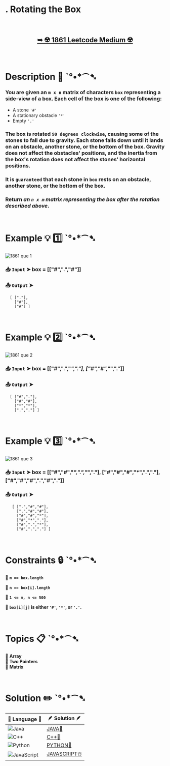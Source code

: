# . Rotating the Box

</br>

<h2 align="center"> 

<a href="https://leetcode.com/problems/rotating-the-box/description/?envType=daily-question&envId=2024-11-23"><strong>➥ ☢️ 1861 Leetcode Medium ☢️ </strong></a>
</h2>

</br>

# Description 📜 ˋ°•*⁀➷

### You are given an `m x n` matrix of characters `box` representing a side-view of a box. Each cell of the box is one of the following:

- A stone `'#'`
- A stationary obstacle `'*'`
- Empty `'.'`

### The box is rotated `90 degrees clockwise`, causing some of the stones to fall due to gravity. Each stone falls down until it lands on an obstacle, another stone, or the bottom of the box. Gravity does not affect the obstacles' positions, and the inertia from the box's rotation does not affect the stones' horizontal positions.

### It is `guaranteed` that each stone in `box` rests on an obstacle, another stone, or the bottom of the box.

### Return *an `n x m` matrix representing the box after the rotation described above*.

</br>

# Example 💡 1️⃣ ˋ°•*⁀➷

![1861 que 1](https://github.com/user-attachments/assets/3f7c913e-6732-4605-bab5-375db79839f6)

  ### 📥 `Input`  ➤  box = [["#",".","#"]]

  ### 📤 `Output`  ➤

      [ ["."],
        ["#"],
        ["#"] ]

</br>

# Example 💡 2️⃣ ˋ°•*⁀➷

![1861 que 2](https://github.com/user-attachments/assets/9a83bdb1-9565-481a-992a-0cd21ea5e71f)

  ### 📥 `Input` ➤  box = [["#",".","*","."], ["#","#","*","."]]

  ### 📤 `Output`  ➤

      [ ["#","."],
        ["#","#"],
        ["*","*"],
        [".","."] ]

</br>

# Example 💡 3️⃣ ˋ°•*⁀➷

![1861 que 3](https://github.com/user-attachments/assets/da2643ee-0cff-44fc-814e-46250cfde4e7)

  ### 📥 `Input` ➤  box = [["#","#","*",".","*","."], ["#","#","#","*",".","."], ["#","#","#",".","#","."]]

  ### 📤 `Output`  ➤

       [ [".","#","#"],
         [".","#","#"],
         ["#","#","*"],
         ["#","*","."],
         ["#",".","*"],
         ["#",".","."] ]
</br>

# Constraints 🔒 ˋ°•*⁀➷

🔹 **`m == box.length`** </br>

🔹 **`n == box[i].length`** </br>

🔹 **`1 <= m, n <= 500`** </br>

🔹 **`box[i][j]` is either `'#'`, `'*'`, or `'.'`.** </br>

</br>

# Topics 📋 ˋ°•*⁀➷

🔸 **Array**  </br>
🔸 **Two Pointers**  </br>
🔸 **Matrix**  </br>

</br>

# Solution ✏️ ˋ°•*⁀➷

| 📒 Language 📒  | 🪶 Solution 🪶 |
| ------------- | ------------- |
|  ![Java](https://img.shields.io/badge/java-%23ED8B00.svg?style=for-the-badge&logo=openjdk&logoColor=white)  | [JAVA🍁]() |
|  ![C++](https://img.shields.io/badge/c++-%2300599C.svg?style=for-the-badge&logo=c%2B%2B&logoColor=white)  | [C++🎲]()  |
|  ![Python](https://img.shields.io/badge/python-3670A0?style=for-the-badge&logo=python&logoColor=ffdd54)    | [PYTHON🍰]() |
| ![JavaScript](https://img.shields.io/badge/javascript-%23323330.svg?style=for-the-badge&logo=javascript&logoColor=%23F7DF1E)   | [JAVASCRIPT☃️]() |

